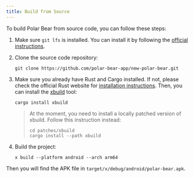 ```yaml
---
title: Build from Source
---
```


To build Polar Bear from source code, you can follow these steps:

1. Make sure `git lfs` is installed. You can install it by following the [official instructions](https://git-lfs.com).

2. Clone the source code repository:

   ```
   git clone https://github.com/polar-bear-app/new-polar-bear.git
   ```

3. Make sure you already have Rust and Cargo installed. If not, please check the official Rust website for [installation instructions](https://www.rust-lang.org/tools/install). Then, you can install the [xbuild](https://github.com/rust-mobile/xbuild) tool:

   ```
   cargo install xbuild
   ```

   > At the moment, you need to install a locally patched version of xbuild. Follow this instruction instead:
   >
   > ```
   > cd patches/xbuild
   > cargo install --path xbuild
   > ```

4. Build the project:

   ```
   x build --platform android --arch arm64
   ```

Then you will find the APK file in `target/x/debug/android/polar-bear.apk`.
